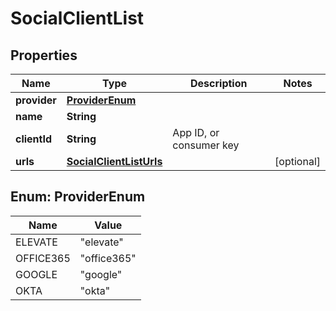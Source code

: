 

# SocialClientList


## Properties

| Name | Type | Description | Notes |
|------------ | ------------- | ------------- | -------------|
|**provider** | [**ProviderEnum**](#ProviderEnum) |  |  |
|**name** | **String** |  |  |
|**clientId** | **String** | App ID, or consumer key |  |
|**urls** | [**SocialClientListUrls**](SocialClientListUrls.md) |  |  [optional] |



## Enum: ProviderEnum

| Name | Value |
|---- | -----|
| ELEVATE | &quot;elevate&quot; |
| OFFICE365 | &quot;office365&quot; |
| GOOGLE | &quot;google&quot; |
| OKTA | &quot;okta&quot; |



